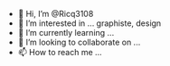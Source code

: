 - 👋 Hi, I’m @Ricq3108
- 👀 I’m interested in ... graphiste, design
- 🌱 I’m currently learning ...
- 💞️ I’m looking to collaborate on ...
- 📫 How to reach me ...

<!---
Ricq3108/Ricq3108 is a ✨ special ✨ repository because its `README.md` (this file) appears on your GitHub profile.
You can click the Preview link to take a look at your changes.
--->
